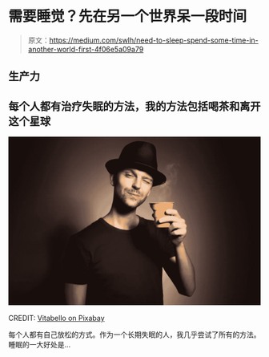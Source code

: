 # 需要睡觉？先在另一个世界呆一段时间

> 原文：<https://medium.com/swlh/need-to-sleep-spend-some-time-in-another-world-first-4f06e5a09a79>

## 生产力

## 每个人都有治疗失眠的方法，我的方法包括喝茶和离开这个星球

![](img/2b5f15bd1613cc50362de01a4d66fc4e.png)

CREDIT: [Vitabello on Pixabay](https://pixabay.com/users/vitabello-10634669/)

每个人都有自己放松的方式。作为一个长期失眠的人，我几乎尝试了所有的方法。睡眠的一大好处是…